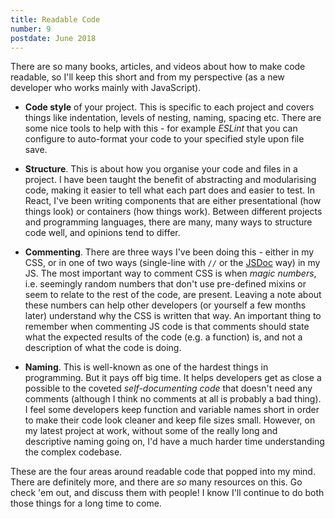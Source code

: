 ```yaml
---
title: Readable Code
number: 9
postdate: June 2018
---
```


There are so many books, articles, and videos about how to make code readable, so I'll keep this short and from my perspective (as a new developer who works mainly with JavaScript).

- **Code style** of your project. This is specific to each project and covers things like indentation, levels of nesting, naming, spacing etc. There are some nice tools to help with this - for example _ESLint_ that you can configure to auto-format your code to your specified style upon file save.

- **Structure**. This is about how you organise your code and files in a project. I have been taught the benefit of abstracting and modularising code, making it easier to tell what each part does and easier to test. In React, I've been writing components that are either presentational (how things look) or containers (how things work). Between different projects and programming languages, there are many, many ways to structure code well, and opinions tend to differ.

- **Commenting**. There are three ways I've been doing this - either in my CSS, or in one of two ways (single-line with `//` or the [JSDoc](http://usejsdoc.org/index.html) way) in my JS. The most important way to comment CSS is when _magic numbers_, i.e. seemingly random numbers that don't use pre-defined mixins or seem to relate to the rest of the code, are present. Leaving a note about these numbers can help other developers (or yourself a few months later) understand why the CSS is written that way. An important thing to remember when commenting JS code is that comments should state what the expected results of the code (e.g. a function) is, and not a description of what the code is doing.

- **Naming**. This is well-known as one of the hardest things in programming. But it pays off big time. It helps developers get as close a possible to the coveted _self-documenting code_ that doesn't need any comments (although I think no comments at all is probably a bad thing). I feel some developers keep function and variable names short in order to make their code look cleaner and keep file sizes small. However, on my latest project at work, without some of the really long and descriptive naming going on, I'd have a much harder time understanding the complex codebase.

These are the four areas around readable code that popped into my mind. There are definitely more, and there are _so_ many resources on this. Go check 'em out, and discuss them with people! I know I'll continue to do both those things for a long time to come.
